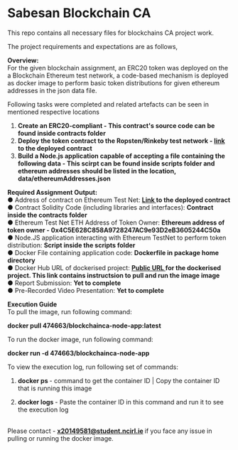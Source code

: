# Sabesan Blockchain CA
This repo contains all necessary files for blockchains CA project work. <br /> 

The project requirements and expectations are as follows, <br /> 

<b> Overview: </b> </br>
For the given blockchain assignment, an ERC20 token was deployed on the a Blockchain Ethereum test network, a code-based mechanism is deployed as docker image to perform basic token distributions for given ethereum addresses in the json data file. </br>

Following tasks were completed and related artefacts can be seen in mentioned respective locations

1. **Create an ERC20-compliant - This contract's source code can be found inside contracts folder** <br /> 
2. **Deploy the token contract to the Ropsten/Rinkeby test network - <a href="https://ropsten.etherscan.io/address/0xf6042a75d2834428f0d05a0aff8133d78fdaec0c"> link </a> to the deployed contract** <br /> 
3. **Build a Node.js application capable of accepting a file containing the following data - This scirpt can be found inside scripts folder and ethereum addresses should be listed in the location, data/ethereumAddresses.json** <br /> 
  
**Required Assignment Output:** <br /> 
    ● Address of contract on Ethereum Test Net: <b> <a href="https://ropsten.etherscan.io/address/0xf6042a75d2834428f0d05a0aff8133d78fdaec0c"> Link </a> to the deployed contract </b> </br>
    ● Contract Solidity Code (including libraries and interfaces): <b> Contract inside the contracts folder </b> <br /> 
    ● Ethereum Test Net ETH Address of Token Owner: <b> Ethereum address of token owner - 0x4C5E628C858A9728247AC9e93D2eB3605244C50a </b> <br /> 
    ● Node.JS application interacting with Ethereum TestNet to perform token distribution: <b> Script inside the scripts folder </b> <br /> 
    ● Docker File containing application code: <b> Dockerfile in package home directory </b> <br /> 
    ● Docker Hub URL of dockerised project: <b> <a href="https://hub.docker.com/r/474663/blockchainca-node-app"> Public URL </a> for the dockerised project. This link contains instructsion to pull and run the image image</b><br /> 
    ● Report Submission: <b>Yet to complete</b> <br /> 
    ● Pre-Recorded Video Presentation: <b>Yet to complete</b><br /> 

**Execution Guide**</br>
To pull the image, run following command:</br>

<b> docker pull 474663/blockchainca-node-app:latest </b></br>

To run the docker image, run following command:</br>

<b> docker run -d 474663/blockchainca-node-app </b></br>

To view the execution log, run following set of commands:</br>

1. <b> docker ps </b> - command to get the container ID | Copy the container ID that is running this image</br>

2. <b> docker logs <container-id> </b> - Paste the container ID in this command and run it to see the execution log</br></br>

Please contact - <b> x20149581@student.ncirl.ie </b> if you face any issue in pulling or running the docker image.</br>
